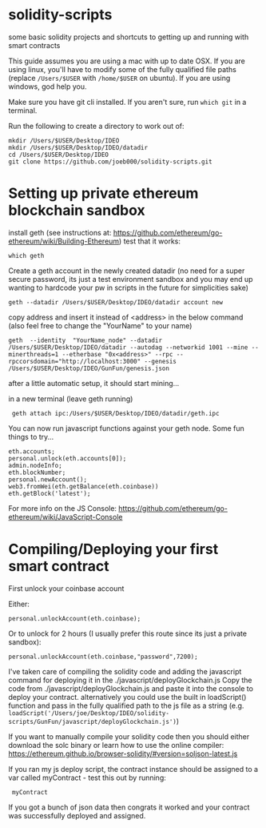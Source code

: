 # solidity-scripts
some basic solidity projects and shortcuts to getting up and running with smart contracts

This guide assumes you are using a mac with up to date OSX. If you are using linux, you'll have to modify some of the fully qualified file paths (replace `/Users/$USER` with `/home/$USER` on ubuntu). If you are using windows, god help you.

Make sure you have git cli installed. If you aren't sure, run `which git` in a terminal.

Run the following to create a directory to work out of:

    mkdir /Users/$USER/Desktop/IDEO
    mkdir /Users/$USER/Desktop/IDEO/datadir
    cd /Users/$USER/Desktop/IDEO
    git clone https://github.com/joeb000/solidity-scripts.git
    

# Setting up private ethereum blockchain sandbox

install geth (see instructions at: https://github.com/ethereum/go-ethereum/wiki/Building-Ethereum)
test that it works:

    which geth
    

Create a geth account in the newly created datadir (no need for a super secure password, its just a test environment sandbox and you may end up wanting to hardcode your pw in scripts in the future for simplicities sake)

    geth --datadir /Users/$USER/Desktop/IDEO/datadir account new

copy address and insert it instead of \<address\> in the below command (also feel free to change the "YourName" to your name)

    geth  --identity  "YourName_node" --datadir /Users/$USER/Desktop/IDEO/datadir --autodag --networkid 1001 --mine --minerthreads=1 --etherbase "0x<address>" --rpc --rpccorsdomain="http://localhost:3000" --genesis /Users/$USER/Desktop/IDEO/GunFun/genesis.json


after a little automatic setup, it should start mining...

in a new terminal (leave geth running)

     geth attach ipc:/Users/$USER/Desktop/IDEO/datadir/geth.ipc

You can now run javascript functions against your geth node.
Some fun things to try...

    eth.accounts;
    personal.unlock(eth.accounts[0]);
    admin.nodeInfo;
    eth.blockNumber;
    personal.newAccount();
    web3.fromWei(eth.getBalance(eth.coinbase))
    eth.getBlock('latest');

For more info on the JS Console: https://github.com/ethereum/go-ethereum/wiki/JavaScript-Console

# Compiling/Deploying your first smart contract

First unlock your coinbase account

Either:

    personal.unlockAccount(eth.coinbase);

Or to unlock for 2 hours (I usually prefer this route since its just a private sandbox):

    personal.unlockAccount(eth.coinbase,"password",7200);

I've taken care of compiling the solidity code and adding the javascript command for deploying it in the ./javascript/deployGlockchain.js
Copy the code from ./javascript/deployGlockchain.js and paste it into the console to deploy your contract. alternatively you could use the built in loadScript() function and pass in the fully qualified path to the js file as a string (e.g. `loadScript('/Users/joe/Desktop/IDEO/solidity-scripts/GunFun/javascript/deployGlockchain.js')`)

If you want to manually compile your solidity code then you should either download the solc binary or learn how to use the online compiler: https://ethereum.github.io/browser-solidity/#version=soljson-latest.js

If you ran my js deploy script, the contract instance should be assigned to a var called myContract - test this out by running:

     myContract

If you got a bunch of json data then congrats it worked and your contract was successfully deployed and assigned.
